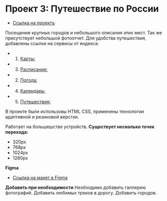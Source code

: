 # Проект 3: Путешествие по России

* [Cсылка на проектъ](https://pavel-khokhlov.github.io/russian-travel/index.html)

Посещение крупных городов и небольшого описания этих мест. Так же присутствует небольшой фотоотчет.
Для удобства путешествия, добавлены ссылки на сервисы от яндекса:
* 1. [Карты:](https://yandex.ru/maps)
* 3. [Расписание:](https://rasp.yandex.ru)
* 2. [Погода:](https://yandex.ru/pogoda)
* 4. [Календарь:](https://calendar.yandex.ru)
* 5. [Путешествия:](https://travel.yandex.ru)

В проекте были использовы HTML CSS, применены технологии адаптивной и резиновой верстки.

Работает на большешстве устройств.
**Существует несколько точек перехода:**
* 320px 
* 768px
* 1024px
* 1280px

**Figma**

* [Ссылка на макет в Figma](https://www.figma.com/file/OyRWEjU6wBwRe1hapzQoLx/Sprint-3%3A-Russia-%2F-desktop-%2B-mobile?node-id=28503%3A0)

**Добавить при необходимости**
Необходимо добавить галлерею фотографий.
Добавить любимых треков в дорогу.
Добавить городов.
